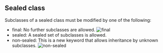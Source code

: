 ## Sealed class
Subclasses of a sealed class must be modified by one of the following:

  - final: No further subclasses are allowed.
    ![final]()
  - sealed: A sealed set of subclasses is allowed.
  - non-sealed: This is a new keyword that allows inheritance by unknown subclasses.
    ![non-sealed]()
  
